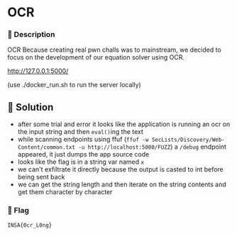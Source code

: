 # OCR

### 📄 Description
OCR
Because creating real pwn challs was to mainstream, we decided to focus on the development of our equation solver using OCR.

http://127.0.0.1:5000/

(use ./docker_run.sh to run the server locally)

## 🔑 Solution
* after some trial and error it looks like the application is running an ocr on the input string and then `eval()`ing the text
* while scanning endpoints using ffuf (`ffuf -w SecLists/Discovery/Web-Content/common.txt -u http://localhost:5000/FUZZ`) a `/debug` endpoint appeared, it just dumps the app source code
* looks like the flag is in a string var named `x`
* we can't exfiltrate it directly because the output is casted to int before being sent back
* we can get the string length and then iterate on the string contents and get them character by character

### 🚩 Flag
```
INSA{0cr_L0ng}
```